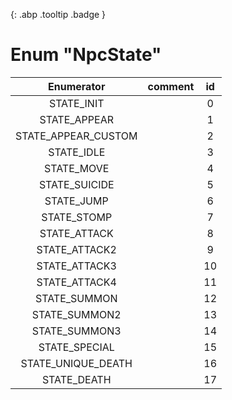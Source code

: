[ ](#){: .abp .tooltip .badge }
# Enum "NpcState"
|Enumerator|comment|id|
|:--:|:--:|:--:|
| STATE_INIT |  | 0 |
| STATE_APPEAR |  | 1 |
| STATE_APPEAR_CUSTOM |  | 2 |
| STATE_IDLE |  | 3 |
| STATE_MOVE |  | 4 |
| STATE_SUICIDE |  | 5 |
| STATE_JUMP |  | 6 |
| STATE_STOMP |  | 7 |
| STATE_ATTACK |  | 8 |
| STATE_ATTACK2 |  | 9 |
| STATE_ATTACK3 |  | 10 |
| STATE_ATTACK4 |  | 11 |
| STATE_SUMMON |  | 12 |
| STATE_SUMMON2 |  | 13 |
| STATE_SUMMON3 |  | 14 |
| STATE_SPECIAL |  | 15 |
| STATE_UNIQUE_DEATH |  | 16 |
| STATE_DEATH |  | 17 |